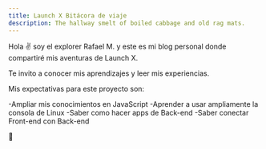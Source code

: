 ```yaml
---
title: Launch X Bitácora de viaje
description: The hallway smelt of boiled cabbage and old rag mats.
---
```


Hola ✌️  soy el explorer Rafael M. y este es mi blog personal donde compartiré mis aventuras de Launch X.

Te invito a conocer mis aprendizajes y leer mis experiencias.

Mis expectativas para este proyecto son:

-Ampliar mis conocimientos en JavaScript
-Aprender a usar ampliamente la consola de Linux
-Saber como hacer apps de Back-end
-Saber conectar Front-end con Back-end

🚀

